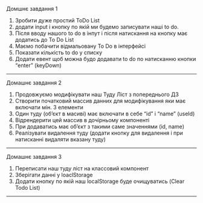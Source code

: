 Домшнє завдання 1

1. Зробити дуже простий ToDo List
2. додати input і кнопку по якій ми будемо записувати наші to do.
3. Після вводу нашого to do в інпут і після натискання на кнопку має додатись до To Do List
4. Маємо побачити відмальовану To Do в інтерфейсі
5. Показати кількість to do у списку
6. Додати евент щоб можна будо додавати to do по натисканню кнопки “enter” (keyDown)

---

Домашнє завдання 2

1. Продовжуємо модифікувати наш Туду Ліст з попереднього ДЗ
2. Створити початковий массив данних для модифікування яки має включати мін. 3 елементи
3. Один туду (обʼєкт в масиві) має включати в себе “id” і “name” (useId)
4. Відрендерити цей массив в дочірньому компоненті
5. При додаватись має обʼєкт з такими саме значеннями (id, name)
6. Реалізувати видалення туду (додати кнопку для видалення і при натисканні видаляти вказану туду)

---

Домашнє завдання 3

1. Переписати наш туду ліст на классовий компонент
2. Зберігати данні у loaclStorage
3. Додати кнопку по якій наш localStorage буде очищуватись (Clear Todo List)

---
